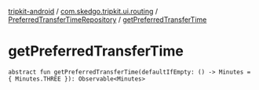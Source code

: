 [tripkit-android](../../index.md) / [com.skedgo.tripkit.ui.routing](../index.md) / [PreferredTransferTimeRepository](index.md) / [getPreferredTransferTime](./get-preferred-transfer-time.md)

# getPreferredTransferTime

`abstract fun getPreferredTransferTime(defaultIfEmpty: () -> Minutes = { Minutes.THREE }): Observable<Minutes>`